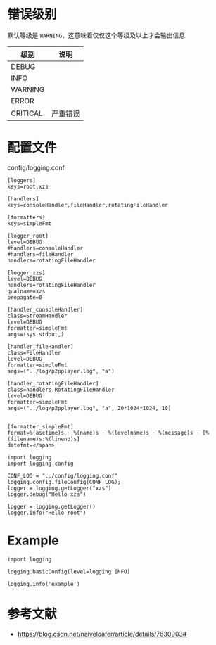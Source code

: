 
# 错误级别

默认等级是 `WARNING`，这意味着仅仅这个等级及以上才会输出信息

| 级别 | 说明 |
| --- | --- |
| DEBUG | |
| INFO | |
| WARNING | |
| ERROR | |
| CRITICAL | 严重错误 |

# 配置文件

config/logging.conf
```
[loggers]
keys=root,xzs

[handlers]
keys=consoleHandler,fileHandler,rotatingFileHandler

[formatters]
keys=simpleFmt

[logger_root]
level=DEBUG
#handlers=consoleHandler
#handlers=fileHandler
handlers=rotatingFileHandler

[logger_xzs]
level=DEBUG
handlers=rotatingFileHandler
qualname=xzs
propagate=0

[handler_consoleHandler]
class=StreamHandler
level=DEBUG
formatter=simpleFmt
args=(sys.stdout,)

[handler_fileHandler]
class=FileHandler
level=DEBUG
formatter=simpleFmt
args=("../log/p2pplayer.log", "a")

[handler_rotatingFileHandler]
class=handlers.RotatingFileHandler
level=DEBUG
formatter=simpleFmt
args=("../log/p2pplayer.log", "a", 20*1024*1024, 10)


[formatter_simpleFmt]
format=%(asctime)s - %(name)s - %(levelname)s - %(message)s - [%(filename)s:%(lineno)s]
datefmt=</span>
```

```
import logging
import logging.config

CONF_LOG = "../config/logging.conf"
logging.config.fileConfig(CONF_LOG);
logger = logging.getLogger("xzs")
logger.debug("Hello xzs")

logger = logging.getLogger()
logger.info("Hello root")
```

# Example

```
import logging

logging.basicConfig(level=logging.INFO)

logging.info('example')
```

# 参考文献
* https://blog.csdn.net/naiveloafer/article/details/7630903#
